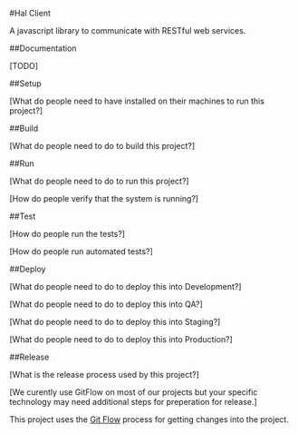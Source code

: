 #Hal Client

A javascript library to communicate with RESTful web services.

##Documentation

[TODO]

##Setup

[What do people need to have installed on their machines to run this project?]

##Build

[What do people need to do to build this project?]

##Run

[What do people need to do to run this project?]

[How do people verify that the system is running?]

##Test

[How do people run the tests?]

[How do people run automated tests?]

##Deploy

[What do people need to do to deploy this into Development?]

[What do people need to do to deploy this into QA?]

[What do people need to do to deploy this into Staging?]

[What do people need to do to deploy this into Production?]


##Release

[What is the release process used by this project?]

[We curently use GitFlow on most of our projects but your specific technology may need additional steps for preperation for release.]

This project uses the [Git Flow](https://confluence.meltdev.com/display/DEV/Git+Flow) process for getting changes into the project.